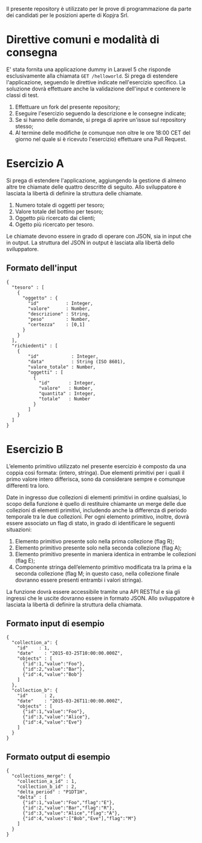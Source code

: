 Il presente repository è utilizzato per le prove di programmazione da parte dei candidati per le posizioni aperte di Kopjra Srl.

# Direttive comuni e modalità di consegna

E' stata fornita una applicazione dummy in Laravel 5 che risponde esclusivamente alla chiamata `GET /helloworld`. Si prega di estendere l'applicazione, seguendo le direttive indicate nell'esercizio specifico. La soluzione dovrà effettuare anche la validazione dell'input e contenere le classi di test.

1. Effettuare un fork del presente repository;
1. Eseguire l'esercizio seguendo la descrizione e le consegne indicate;
1. Se si hanno delle domande, si prega di aprire un'issue sul repository stesso;
1. Al termine delle modifiche (e comunque non oltre le ore 18:00 CET del giorno nel quale si è ricevuto l'esercizio) effettuare una Pull Request.

# Esercizio A
Si prega di estendere l'applicazione, aggiungendo la gestione di almeno altre tre chiamate delle quattro descritte di seguito. Allo sviluppatore è lasciata la libertà di definire la struttura delle chiamate.

1. Numero totale di oggetti per tesoro;
1. Valore totale del bottino per tesoro;
1. Oggetto più ricercato dai clienti;
1. Ogetto più ricercato per tesoro.

Le chiamate devono essere in grado di operare con JSON, sia in input che in output. La struttura del JSON in output è lasciata alla libertà dello sviluppatore.

## Formato dell'input

    {
      "tesoro" : [
        {
      	  "oggetto" : {
            "id"          : Integer,
            "valore"      : Number,
            "descrizione" : String,
            "peso"        : Number,
            "certezza"    : [0,1]
          }
        }
      ],
      "richiedenti" : [
        {
        	"id"            : Integer,
        	"data"          : String (ISO 8601),
        	"valore_totale" : Number,
        	"oggetti" : [
        	  {
      	    	"id"       : Integer,
      	    	"valore"   : Number,
        	  	"quantita" : Integer,
        	  	"totale"   : Number
        	  }
        	]
        }
      ]
    }

# Esercizio B

L’elemento primitivo utilizzato nel presente esercizio è composto da una coppia così formata: (intero, stringa). Due elementi primitivi per i quali il primo valore intero differisca, sono da considerare sempre e comunque differenti tra loro.

Date in ingresso due collezioni di elementi primitivi in ordine qualsiasi, lo scopo della funzione è quello di restituire chiamante un merge delle due collezioni di elementi primitivi, includendo anche la differenza di periodo temporale tra le due collezioni. Per ogni elemento primitivo, inoltre, dovrà essere associato un flag di stato, in grado di identificare le seguenti situazioni:

1. Elemento primitivo presente solo nella prima collezione (flag R);
1. Elemento primitivo presente solo nella seconda collezione (flag A);
1. Elemento primitivo presente in maniera identica in entrambe le collezioni (flag E);
1. Componente stringa dell’elemento primitivo modificata tra la prima e la seconda collezione (flag M; in questo caso, nella collezione finale dovranno essere presenti entrambi i valori stringa).

La funzione dovrà essere accessibile tramite una API RESTful e sia gli ingressi che le uscite dovranno essere in formato JSON. Allo sviluppatore è lasciata la libertà di definire la struttura della chiamata.

## Formato input di esempio
    {
      "collection_a": {
      	"id"    : 1,
      	"date"    : "2015-03-25T10:00:00.000Z",
      	"objects" : [
          {"id":1,"value":"Foo"},
          {"id":2,"value":"Bar"},
          {"id":4,"value":"Bob"}
        ]
      },
      "collection_b": {
      	"id"      : 2,
      	"date"    : "2015-03-26T11:00:00.000Z",
      	"objects" : [
          {"id":1,"value":"Foo"},
          {"id":3,"value":"Alice"},
          {"id":4,"value":"Eve"}
      	]
      }
    }

## Formato output di esempio
    {
      "collections_merge": {
        "collection_a_id" : 1,
        "collection_b_id" : 2,
        "delta_period" : "P1DT1H",
        "delta" : [
          {"id":1,"value":"Foo","flag":"E"},
          {"id":2,"value":"Bar","flag":"R"},
          {"id":3,"value":"Alice","flag":"A"},
          {"id":4,"values":["Bob","Eve"],"flag":"M"}
        ]
      }
    }
